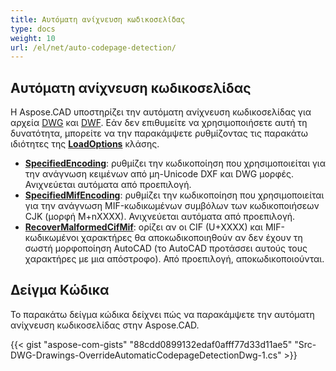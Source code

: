 ```yaml
---
title: Αυτόματη ανίχνευση κωδικοσελίδας
type: docs
weight: 10
url: /el/net/auto-codepage-detection/
---
```


## **Αυτόματη ανίχνευση κωδικοσελίδας**

Η Aspose.CAD υποστηρίζει την αυτόματη ανίχνευση κωδικοσελίδας για αρχεία [DWG](https://docs.fileformat.com/cad/dwg/) και [DWF](https://docs.fileformat.com/cad/dwf/). Εάν δεν επιθυμείτε να χρησιμοποιήσετε αυτή τη δυνατότητα, μπορείτε να την παρακάμψετε ρυθμίζοντας τις παρακάτω ιδιότητες της [**LoadOptions**](https://reference.aspose.com/cad/net/aspose.cad/loadoptions) κλάσης.

- [**SpecifiedEncoding**](https://reference.aspose.com/cad/net/aspose.cad/loadoptions/properties/specifiedencoding): ρυθμίζει την κωδικοποίηση που χρησιμοποιείται για την ανάγνωση κειμένων από μη-Unicode DXF και DWG μορφές. Ανιχνεύεται αυτόματα από προεπιλογή.
- [**SpecifiedMifEncoding**](https://reference.aspose.com/cad/net/aspose.cad/loadoptions/properties/specifiedmifencoding): ρυθμίζει την κωδικοποίηση που χρησιμοποιείται για την ανάγνωση MIF-κωδικωμένων συμβόλων των κωδικοποιήσεων CJK (μορφή M+nXXXX). Ανιχνεύεται αυτόματα από προεπιλογή.
- [**RecoverMalformedCifMif**](https://reference.aspose.com/cad/net/aspose.cad/loadoptions/properties/recovermalformedcifmif): ορίζει αν οι CIF (U+XXXX) και MIF-κωδικωμένοι χαρακτήρες θα αποκωδικοποιηθούν αν δεν έχουν τη σωστή μορφοποίηση AutoCAD (το AutoCAD προτάσσει αυτούς τους χαρακτήρες με μια απόστροφο). Από προεπιλογή, αποκωδικοποιούνται.

## Δείγμα Κώδικα

Το παρακάτω δείγμα κώδικα δείχνει πώς να παρακάμψετε την αυτόματη ανίχνευση κωδικοσελίδας στην Aspose.CAD.

{{< gist "aspose-com-gists" "88cdd0899132edaf0afff77d33d11ae5" "Src-DWG-Drawings-OverrideAutomaticCodepageDetectionDwg-1.cs" >}}
